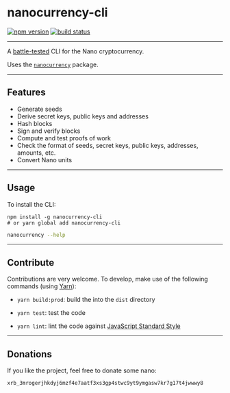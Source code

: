 # nanocurrency-cli

[![npm version](https://img.shields.io/npm/v/nanocurrency-cli.svg)](https://www.npmjs.com/package/nanocurrency-cli)
[![build status](https://travis-ci.org/marvinroger/nanocurrency-js.svg?branch=master)](https://travis-ci.org/marvinroger/nanocurrency-js)

---

A [battle-tested](__tests__) CLI for the Nano cryptocurrency.

Uses the [`nanocurrency`](https://www.npmjs.com/package/nanocurrency) package.

---

## Features

- Generate seeds
- Derive secret keys, public keys and addresses
- Hash blocks
- Sign and verify blocks
- Compute and test proofs of work
- Check the format of seeds, secret keys, public keys, addresses, amounts, etc.
- Convert Nano units

---

## Usage

To install the CLI:

```
npm install -g nanocurrency-cli
# or yarn global add nanocurrency-cli
```

```bash
nanocurrency --help
```

---

## Contribute

Contributions are very welcome. To develop, make use of the following commands (using [Yarn](https://yarnpkg.com)):

- `yarn build:prod`: build the into the `dist` directory

- `yarn test`: test the code

- `yarn lint`: lint the code against [JavaScript Standard Style](https://standardjs.com)

---

## Donations

If you like the project, feel free to donate some nano:

`xrb_3mrogerjhkdyj6mzf4e7aatf3xs3gp4stwc9yt9ymgasw7kr7g17t4jwwwy8`
